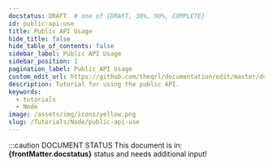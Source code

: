 ```yaml
---
docstatus: DRAFT  # one of {DRAFT, 30%, 90%, COMPLETE}
id: public-api-use
title: Public API Usage
hide_title: false
hide_table_of_contents: false
sidebar_label: Public API Usage 
sidebar_position: 1
pagination_label: Public API Usage
custom_edit_url: https://github.com/theqrl/documentation/edit/master/docs/basics/what-is-qrl.md
description: Tutorial for using the public API.
keywords:
  - tutorials
  - Node
image: /assets/img/icons/yellow.png
slug: /Tutorials/Node/public-api-use
---
```



:::caution DOCUMENT STATUS 
<span>This document is in: <b>{frontMatter.docstatus}</b> status and needs additional input!</span>
